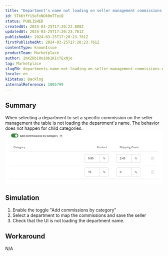 ```yaml
---
title: "Department's name not loading on seller management commissions UI"
id: 5TkKtfYi5oFxNOk0mTTeiQ
status: PUBLISHED
createdAt: 2024-03-25T17:20:22.888Z
updatedAt: 2024-03-25T17:20:23.761Z
publishedAt: 2024-03-25T17:20:23.761Z
firstPublishedAt: 2024-03-25T17:20:23.761Z
contentType: knownIssue
productTeam: Marketplace
author: 2mXZkbi0oi061KicTExNjo
tag: Marketplace
slugEN: departments-name-not-loading-on-seller-management-commissions-ui
locale: en
kiStatus: Backlog
internalReference: 1005799
---
```


## Summary


When selecting a department to set a specific commission on the seller management the table is not loading the department's name. The behavior does not happen for child categories.
 ![](https://raw.githubusercontent.com/vtexdocs/known-issues/refs/heads/main/docs/en/known-issues/Marketplace/departments-name-not-loading-on-seller-management-commissions-ui_1.png)


##

## Simulation



1. Enable the toggle "Add commissions by category"
2. Select a department to map the commissions and save the seller
3. Check that the UI is not loading the department name.


##

## Workaround


N/A





